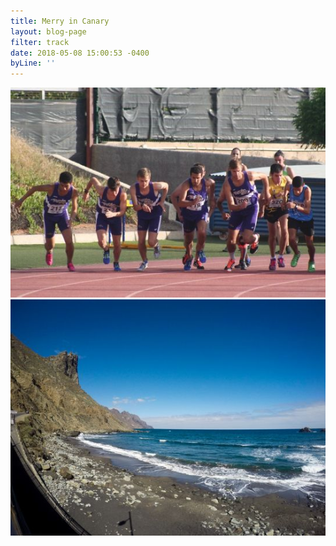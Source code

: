```yaml
---
title: Merry in Canary
layout: blog-page
filter: track
date: 2018-05-08 15:00:53 -0400
byLine: ''
---
```

![](/uploads/2018/05/08/Canary1.jpg)![](/uploads/2018/05/08/Canary2.jpg)